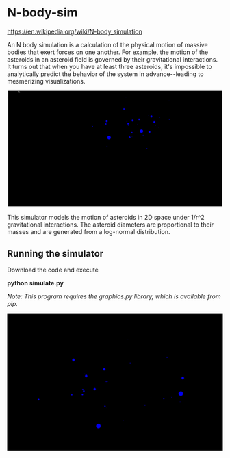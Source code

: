 # N-body-sim
https://en.wikipedia.org/wiki/N-body_simulation

An N body simulation is a calculation of the physical motion of massive bodies that exert forces on one another. For example, the motion of the asteroids in an asteroid field is governed by their gravitational interactions. It turns out that when you have at least three asteroids, it's impossible to analytically predict the behavior of the system in advance--leading to mesmerizing visualizations. 

![](nbody2.gif)

This simulator models the motion of asteroids in 2D space under 1/r^2 gravitational interactions. The asteroid diameters are proportional to their masses and are generated from a log-normal distribution.

## Running the simulator

Download the code and execute

**python simulate.py**

_Note: This program requires the graphics.py library, which is available from pip._

![](nbody.gif)
